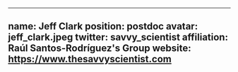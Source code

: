  ---
name: Jeff Clark
position: postdoc
avatar: jeff_clark.jpeg
twitter: savvy_scientist
affiliation: Raúl Santos-Rodríguez's Group
website: https://www.thesavvyscientist.com
---
